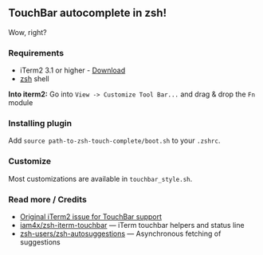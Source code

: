 
## TouchBar autocomplete in zsh!

Wow, right?

### Requirements

* iTerm2 3.1 or higher - [Download](https://www.iterm2.com/downloads.html)
* [zsh](http://www.zsh.org/) shell

**Into iterm2:** Go into `View -> Customize Tool Bar...` and drag & drop the `Fn` module

### Installing plugin

Add `source path-to-zsh-touch-complete/boot.sh` to your `.zshrc`.

### Customize

Most customizations are available in `touchbar_style.sh`.

### Read more / Credits

* [Original iTerm2 issue for TouchBar support](https://gitlab.com/gnachman/iterm2/issues/5281)
* [iam4x/zsh-iterm-touchbar](https://github.com/iam4x/zsh-iterm-touchbar) — iTerm touchbar helpers and status line
* [zsh-users/zsh-autosuggestions](https://github.com/zsh-users/zsh-autosuggestions) — Asynchronous fetching of suggestions
